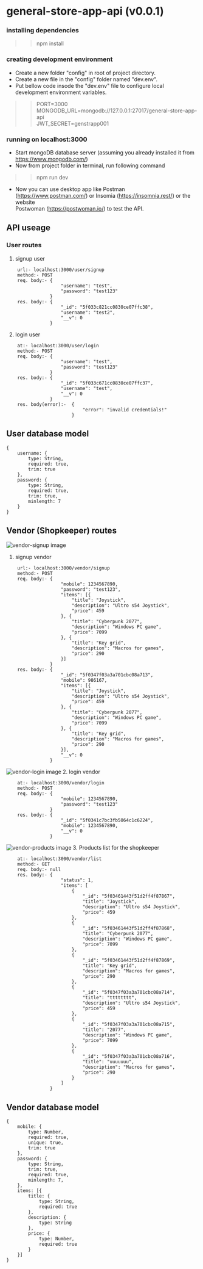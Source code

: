 # general-store-app-api (v0.0.1)


### installing dependencies
>> npm install  

### creating development environment
* Create a new folder "config" in root of project directory.  
* Create a new file in the "config" folder named "dev.env".  
* Put bellow code insode the "dev.env" file to configure local development environment variables.  
>> PORT=3000  
>> MONGODB_URL=mongodb://127.0.0.1:27017/general-store-app-api  
>> JWT_SECRET=genstrapp001  

### running on localhost:3000
* Start mongoDB database server (assuming you already installed it from https://www.mongodb.com/)
* Now from project folder in terminal, run following command
>> npm run dev  
* Now you can use desktop app like Postman (https://www.postman.com/) or Insomia (https://insomnia.rest/) or the website    
Postwoman (https://postwoman.io/) to test the API.


## API useage

### User routes
1. signup user
```
    url:- localhost:3000/user/signup
    method:- POST
    req. body:- {
                    "username": "test",
                    "password": "test123"
                }
    res. body:- {
                    "_id": "5f033c821cc0830ce07ffc38",
                    "username": "test2",
                    "__v": 0
                }
```
2. login user
```
    at:- localhost:3000/user/login
    method:- POST
    req. body:- {
                    "username": "test",
                    "password": "test123"
                }
    res. body:- {
                    "_id": "5f033c671cc0830ce07ffc37",
                    "username": "test",
                    "__v": 0
                }
    res. body(error):-  {
                            "error": "invalid credentials!"
                        }
```

## User database model
    {
        username: {
            type: String,
            required: true,
            trim: true
        },
        password: {
            type: String,
            required: true,
            trim: true,
            minlength: 7
        }
    }

## Vendor (Shopkeeper) routes

![vendor-signup image](./readme-meta/vendor-signup.png)
1. signup vendor
```
    url:- localhost:3000/vendor/signup
    method:- POST
    req. body:- {
                    "mobile": 1234567890,
                    "password": "test123",
                    "items": [{
                        "title": "Joystick",
                        "description": "Ultro s54 Joystick",
                        "price": 459
                    }, {
                        "title": "Cyberpunk 2077",
                        "description": "Windows PC game",
                        "price": 7099
                    }, {
                        "title": "Key grid",
                        "description": "Macros for games",
                        "price": 290
                    }]
                }
    res. body:- {
                    "_id": "5f0347f03a3a701cbc08a713",
                    "mobile": 986167,
                    "items": [{
                        "title": "Joystick",
                        "description": "Ultro s54 Joystick",
                        "price": 459
                    }, {
                        "title": "Cyberpunk 2077",
                        "description": "Windows PC game",
                        "price": 7099
                    }, {
                        "title": "Key grid",
                        "description": "Macros for games",
                        "price": 290
                    }],
                    "__v": 0
                }
```

![vendor-login image](./readme-meta/vendor-login.png)
2. login vendor
```
    at:- localhost:3000/vendor/login
    method:- POST
    req. body:- {
                    "mobile": 1234567890,
                    "password": "test123"
                }
    res. body:- {
                    "_id": "5f0341c7bc3fb5064c1c6224",
                    "mobile": 1234567890,
                    "__v": 0
                }
```

![vendor-products image](./readme-meta/vendor-products.png)
3. Products list for the shopkeeper
```
    at:- localhost:3000/vendor/list
    method:- GET
    req. body:- null
    res. body:- {
                    "status": 1,
                    "items": [
                        {
                            "_id": "5f03461443f51d2ff4f87867",
                            "title": "Joystick",
                            "description": "Ultro s54 Joystick",
                            "price": 459
                        },
                        {
                            "_id": "5f03461443f51d2ff4f87868",
                            "title": "Cyberpunk 2077",
                            "description": "Windows PC game",
                            "price": 7099
                        },
                        {
                            "_id": "5f03461443f51d2ff4f87869",
                            "title": "Key grid",
                            "description": "Macros for games",
                            "price": 290
                        },
                        {
                            "_id": "5f0347f03a3a701cbc08a714",
                            "title": "tttttttt",
                            "description": "Ultro s54 Joystick",
                            "price": 459
                        },
                        {
                            "_id": "5f0347f03a3a701cbc08a715",
                            "title": "2077",
                            "description": "Windows PC game",
                            "price": 7099
                        },
                        {
                            "_id": "5f0347f03a3a701cbc08a716",
                            "title": "uuuuuuu",
                            "description": "Macros for games",
                            "price": 290
                        }
                    ]
                }
```

## Vendor database model
    {
        mobile: {
            type: Number,
            required: true,
            unique: true,
            trim: true
        },
        password: {
            type: String,
            trim: true,
            required: true,
            minlength: 7,
        },
        items: [{
            title: {
                type: String,
                required: true
            },
            description: {
                type: String
            },
            price: {
                type: Number,
                required: true
            }
        }]
    }
